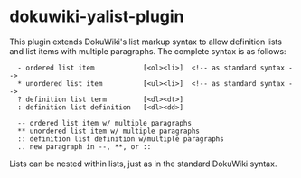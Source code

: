dokuwiki-yalist-plugin
======================

This plugin extends DokuWiki's list markup syntax to allow definition lists
and list items with multiple paragraphs. The complete syntax is as follows:

```
  - ordered list item            [<ol><li>]  <!-- as standard syntax -->
  * unordered list item          [<ul><li>]  <!-- as standard syntax -->
  ? definition list term         [<dl><dt>]
  : definition list definition   [<dl><dd>]

  -- ordered list item w/ multiple paragraphs
  ** unordered list item w/ multiple paragraphs
  :: definition list definition w/multiple paragraphs
  .. new paragraph in --, **, or ::
```

Lists can be nested within lists, just as in the standard DokuWiki syntax.
